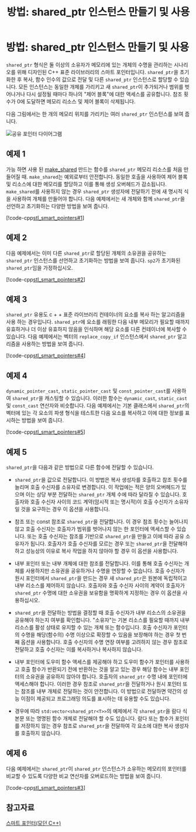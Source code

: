 ﻿---
title: '방법: shared_ptr 인스턴스 만들기 및 사용'
ms.custom: how-to
ms.date: 11/19/2018
ms.topic: conceptual
ms.assetid: 7d6ebb73-fa0d-4b0b-a528-bf05de96518e
ms.openlocfilehash: 79d85de6859096bdff3e2bc17357b721e5ce5846
ms.sourcegitcommit: 9e891eb17b73d98f9086d9d4bfe9ca50415d9a37
ms.translationtype: MT
ms.contentlocale: ko-KR
ms.lasthandoff: 11/20/2018
ms.locfileid: "52176278"
---
# <a name="how-to-create-and-use-sharedptr-instances"></a>방법: shared_ptr 인스턴스 만들기 및 사용

`shared_ptr` 형식은 둘 이상의 소유자가 메모리에 있는 개체의 수명을 관리하는 시나리오를 위해 디자인된 C++ 표준 라이브러리의 스마트 포인터입니다. `shared_ptr`을 초기화한 후 복사, 함수 인수의 값으로 전달 및 다른 `shared_ptr` 인스턴스로 할당할 수 있습니다. 모든 인스턴스는 동일한 개체를 가리키고 새 `shared_ptr`이 추가되거나 범위를 벗어나거나 다시 설정될 때마다 하나의 "제어 블록"에 대한 액세스를 공유합니다. 참조 횟수가 0에 도달하면 메모리 리소스 및 제어 블록이 삭제됩니다.

다음 그림에서는 한 개의 메모리 위치를 가리키는 여러 `shared_ptr` 인스턴스를 보여 줍니다.

![공유 포인터 다이어그램](../cpp/media/shared_ptr.png "공유 포인터 다이어그램")

## <a name="example-1"></a>예제 1

가능 하면 사용 된 [make_shared](../standard-library/memory-functions.md#make_shared) 만드는 함수를 `shared_ptr` 메모리 리소스를 처음 만들어질 때. `make_shared`는 예외로부터 안전합니다. 동일한 호출을 사용하여 제어 블록 및 리소스에 대한 메모리를 할당하고 이를 통해 생성 오버헤드가 감소됩니다. `make_shared`를 사용하지 않는 경우 `shared_ptr` 생성자에 전달하기 전에 새 명시적 식을 사용하여 개체를 만들어야 합니다. 다음 예제에서는 새 개체와 함께 `shared_ptr`을 선언하고 초기화하는 다양한 방법을 보여 줍니다.

[!code-cpp[stl_smart_pointers#1](../cpp/codesnippet/CPP/how-to-create-and-use-shared-ptr-instances_1.cpp)]

## <a name="example-2"></a>예제 2

다음 예제에서는 이미 다른 `shared_ptr`로 할당된 개체의 소유권을 공유하는 `shared_ptr` 인스턴스를 선언하고 초기화하는 방법을 보여 줍니다. `sp2`가 초기화된 `shared_ptr`임을 가정하십시오.

[!code-cpp[stl_smart_pointers#2](../cpp/codesnippet/CPP/how-to-create-and-use-shared-ptr-instances_2.cpp)]

## <a name="example-3"></a>예제 3

`shared_ptr` 유용도 c + + 표준 라이브러리 컨테이너의 요소를 복사 하는 알고리즘을 사용 하는 경우입니다. `shared_ptr`에 요소를 래핑한 다음 내부 메모리가 필요할 때까지 유효하거나 더 이상 유효하지 않음을 인식하며 해당 요소를 다른 컨테이너에 복사할 수 있습니다. 다음 예제에서는 벡터의 `replace_copy_if` 인스턴스에서 `shared_ptr` 알고리즘을 사용하는 방법을 보여 줍니다.

[!code-cpp[stl_smart_pointers#4](../cpp/codesnippet/CPP/how-to-create-and-use-shared-ptr-instances_3.cpp)]

## <a name="example-4"></a>예제 4

`dynamic_pointer_cast`, `static_pointer_cast` 및 `const_pointer_cast`를 사용하여 `shared_ptr`을 캐스팅할 수 있습니다. 이러한 함수는 `dynamic_cast`, `static_cast` 및 `const_cast` 연산자와 비슷합니다. 다음 예제에서는 기본 클래스에서 `shared_ptr`의 벡터에 있는 각 요소의 파생 형식을 테스트한 다음 요소를 복사하고 이에 대한 정보를 표시하는 방법을 보여 줍니다.

[!code-cpp[stl_smart_pointers#5](../cpp/codesnippet/CPP/how-to-create-and-use-shared-ptr-instances_4.cpp)]

## <a name="example-5"></a>예제 5

`shared_ptr`을 다음과 같은 방법으로 다른 함수에 전달할 수 있습니다.

- `shared_ptr`을 값으로 전달합니다. 이 방법은 복사 생성자를 호출하고 참조 횟수를 늘리며 호출 수신자를 소유자로 변경합니다. 이 작업에는 적은 양의 오버헤드가 있으며 이는 상당 부분 전달하는 `shared_ptr` 개체 수에 따라 달라질 수 있습니다. 호출자와 호출 수신자 사이의 코드 계약(암시적 또는 명시적)이 호출 수신자가 소유자일 것을 요구하는 경우 이 옵션을 사용합니다.

- 참조 또는 const 참조로 `shared_ptr`을 전달합니다. 이 경우 참조 횟수는 늘어나지 않고 호출 수신자는 호출자가 범위를 벗어나지 않는 한 포인터에 액세스할 수 있습니다. 또는 호출 수신자는 참조를 기반으로 `shared_ptr`을 만들고 이에 따라 공유 소유자가 됩니다. 호출자가 호출 수신자를 모르는 경우 또는 `shared_ptr`을 전달해야 하고 성능상의 이유로 복사 작업을 하지 않아야 할 경우 이 옵션을 사용합니다.

- 내부 포인터 또는 내부 개체에 대한 참조를 전달합니다. 이를 통해 호출 수신자는 개체를 사용하지만 소유권을 공유하거나 수명을 연장할 수 없습니다. 호출 수신자가 원시 포인터에서 `shared_ptr`을 만드는 경우 새 `shared_ptr`은 원본에 독립적이고 내부 리소스를 제어하지 않습니다. 호출자와 호출 수신자 사이의 계약이 호출자가 `shared_ptr` 수명에 대한 소유권을 보유함을 명확하게 지정하는 경우 이 옵션을 사용하십시오.

- `shared_ptr`을 전달하는 방법을 결정할 때 호출 수신자가 내부 리소스의 소유권을 공유해야 하는지 여부를 확인합니다. "소유자"는 기본 리소스를 필요할 때까지 내부 리소스를 활성 상태로 유지할 수 있는 개체 또는 함수입니다. 호출 수신자가 포인터의 수명을 해당(함수의) 수명 이상으로 확장할 수 있음을 보장해야 하는 경우 첫 번째 옵션을 사용합니다. 호출 수신자의 수명 연장 여부를 고려하지 않는 경우 참조로 전달하고 호출 수신자는 이를 복사하거나 복사하지 않습니다.

- 내부 포인터에 도우미 함수 액세스를 제공해야 하고 도우미 함수가 포인터를 사용하고 호출 함수가 반환되기 전에 반환하는 것을 알고 있는 경우 해당 함수는 내부 포인터의 소유권을 공유하지 않아야 합니다. 호출자의 `shared_ptr` 수명 내에 포인터에 액세스해야 합니다. 이러한 경우 참조로 `shared_ptr`을 전달하거나 원시 포인터 또는 참조를 내부 개체로 전달하는 것이 안전합니다. 이 방법으로 전달하면 약간의 성능 이점이 제공되고 프로그래밍 의도를 표시하는 데 유용할 수도 있습니다.

- 경우에 따라 `std:vector<shared_ptr<T>>`의 예제에서 각 `shared_ptr`을 람다 식 본문 또는 명명된 함수 개체로 전달해야 할 수도 있습니다. 람다 또는 함수가 포인터를 저장하지 않는 경우 참조로 `shared_ptr`을 전달하여 각 요소에 대한 복사 생성자를 호출하지 않습니다.

## <a name="example-6"></a>예제 6

다음 예제에서는 `shared_ptr`이 `shared_ptr` 인스턴스가 소유하는 메모리의 포인터를 비교할 수 있도록 다양한 비교 연산자를 오버로드하는 방법을 보여 줍니다.

[!code-cpp[stl_smart_pointers#3](../cpp/codesnippet/CPP/how-to-create-and-use-shared-ptr-instances_6.cpp)]

## <a name="see-also"></a>참고자료

[스마트 포인터(모던 C++)](../cpp/smart-pointers-modern-cpp.md)
